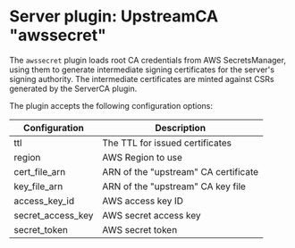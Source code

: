 # Server plugin: UpstreamCA "awssecret"

The `awssecret` plugin loads root CA credentials from AWS SecretsManager, using
them to generate intermediate signing certificates for the server's signing
authority. The intermediate certificates are minted against CSRs generated by
the ServerCA plugin.

The plugin accepts the following configuration options:

| Configuration           | Description                           |
| ----------------------- | ------------------------------------- |
| ttl                     | The TTL for issued certificates       |
| region                  | AWS Region to use                     |
| cert_file_arn           | ARN of the "upstream" CA certificate  |
| key_file_arn            | ARN of the "upstream" CA key file     |
| access_key_id           | AWS access key ID                     |
| secret_access_key       | AWS secret access key                 |
| secret_token            | AWS secret token                      |

